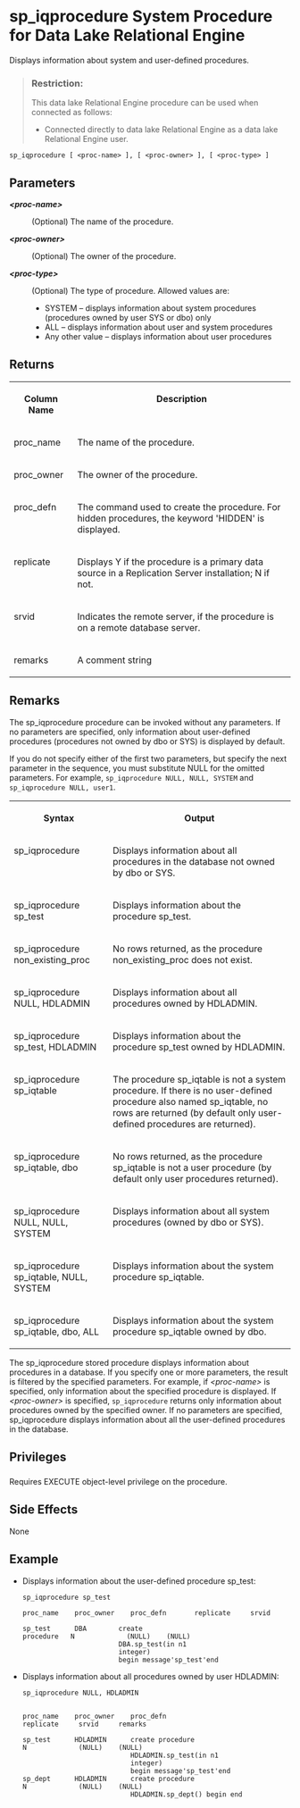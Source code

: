 <!-- loioa5b2408984f21015a45eae4a5eaef8e7 -->

# sp\_iqprocedure System Procedure for Data Lake Relational Engine

Displays information about system and user-defined procedures.



> ### Restriction:  
> This data lake Relational Engine procedure can be used when connected as follows:
> 
> -   Connected directly to data lake Relational Engine as a data lake Relational Engine user.



```
sp_iqprocedure [ <proc-name> ], [ <proc-owner> ], [ <proc-type> ]
```



<a name="loioa5b2408984f21015a45eae4a5eaef8e7__sp_iqprocedure_parm1"/>

## Parameters


<dl>
<dt><b>

*<proc-name\>*

</b></dt>
<dd>

\(Optional\) The name of the procedure.



</dd><dt><b>

*<proc-owner\>*

</b></dt>
<dd>

\(Optional\) The owner of the procedure.



</dd><dt><b>

*<proc-type\>*

</b></dt>
<dd>

\(Optional\) The type of procedure. Allowed values are:

-   SYSTEM – displays information about system procedures \(procedures owned by user SYS or dbo\) only
-   ALL – displays information about user and system procedures
-   Any other value – displays information about user procedures



</dd>
</dl>



<a name="loioa5b2408984f21015a45eae4a5eaef8e7__sp_iqprocedure_returns1"/>

## Returns


<table>
<tr>
<th valign="top">

Column Name



</th>
<th valign="top">

Description



</th>
</tr>
<tr>
<td valign="top">

proc\_name



</td>
<td valign="top">

The name of the procedure.



</td>
</tr>
<tr>
<td valign="top">

proc\_owner



</td>
<td valign="top">

The owner of the procedure.



</td>
</tr>
<tr>
<td valign="top">

proc\_defn



</td>
<td valign="top">

The command used to create the procedure. For hidden procedures, the keyword 'HIDDEN' is displayed.



</td>
</tr>
<tr>
<td valign="top">

replicate



</td>
<td valign="top">

Displays Y if the procedure is a primary data source in a Replication Server installation; N if not.



</td>
</tr>
<tr>
<td valign="top">

srvid



</td>
<td valign="top">

Indicates the remote server, if the procedure is on a remote database server.



</td>
</tr>
<tr>
<td valign="top">

remarks



</td>
<td valign="top">

A comment string



</td>
</tr>
</table>



<a name="loioa5b2408984f21015a45eae4a5eaef8e7__sp_iqprocedure_remarks1"/>

## Remarks

The sp\_iqprocedure procedure can be invoked without any parameters. If no parameters are specified, only information about user-defined procedures \(procedures not owned by dbo or SYS\) is displayed by default.

If you do not specify either of the first two parameters, but specify the next parameter in the sequence, you must substitute NULL for the omitted parameters. For example, `sp_iqprocedure NULL, NULL, SYSTEM` and `sp_iqprocedure NULL, user1`.


<table>
<tr>
<th valign="top">

Syntax



</th>
<th valign="top">

Output



</th>
</tr>
<tr>
<td valign="top">

sp\_iqprocedure



</td>
<td valign="top">

Displays information about all procedures in the database not owned by dbo or SYS.



</td>
</tr>
<tr>
<td valign="top">

sp\_iqprocedure sp\_test



</td>
<td valign="top">

Displays information about the procedure sp\_test.



</td>
</tr>
<tr>
<td valign="top">

sp\_iqprocedure non\_existing\_proc



</td>
<td valign="top">

No rows returned, as the procedure non\_existing\_proc does not exist.



</td>
</tr>
<tr>
<td valign="top">

sp\_iqprocedure NULL, HDLADMIN



</td>
<td valign="top">

Displays information about all procedures owned by HDLADMIN.



</td>
</tr>
<tr>
<td valign="top">

sp\_iqprocedure sp\_test, HDLADMIN



</td>
<td valign="top">

Displays information about the procedure sp\_test owned by HDLADMIN.



</td>
</tr>
<tr>
<td valign="top">

sp\_iqprocedure sp\_iqtable



</td>
<td valign="top">

The procedure sp\_iqtable is not a system procedure. If there is no user-defined procedure also named sp\_iqtable, no rows are returned \(by default only user-defined procedures are returned\).



</td>
</tr>
<tr>
<td valign="top">

sp\_iqprocedure sp\_iqtable, dbo



</td>
<td valign="top">

No rows returned, as the procedure sp\_iqtable is not a user procedure \(by default only user procedures returned\).



</td>
</tr>
<tr>
<td valign="top">

sp\_iqprocedure NULL, NULL, SYSTEM



</td>
<td valign="top">

Displays information about all system procedures \(owned by dbo or SYS\).



</td>
</tr>
<tr>
<td valign="top">

sp\_iqprocedure sp\_iqtable, NULL, SYSTEM



</td>
<td valign="top">

Displays information about the system procedure sp\_iqtable.



</td>
</tr>
<tr>
<td valign="top">

sp\_iqprocedure sp\_iqtable, dbo, ALL



</td>
<td valign="top">

Displays information about the system procedure sp\_iqtable owned by dbo.



</td>
</tr>
</table>

The sp\_iqprocedure stored procedure displays information about procedures in a database. If you specify one or more parameters, the result is filtered by the specified parameters. For example, if *<proc-name\>* is specified, only information about the specified procedure is displayed. If *<proc-owner\>* is specified, `sp_iqprocedure` returns only information about procedures owned by the specified owner. If no parameters are specified, sp\_iqprocedure displays information about all the user-defined procedures in the database.



<a name="loioa5b2408984f21015a45eae4a5eaef8e7__sp_iqprocedure_priv1"/>

## Privileges



### 

Requires EXECUTE object-level privilege on the procedure.



<a name="loioa5b2408984f21015a45eae4a5eaef8e7__sp_iqprocedure_sideeffects1"/>

## Side Effects

None



<a name="loioa5b2408984f21015a45eae4a5eaef8e7__sp_iqprocedure_examples1"/>

## Example

-   Displays information about the user-defined procedure sp\_test:

    ```
    sp_iqprocedure sp_test
    ```

    ```
    proc_name    proc_owner    proc_defn       replicate     srvid     remarks
    
    sp_test      DBA        create procedure   N             (NULL)    (NULL)
                            DBA.sp_test(in n1
                            integer)
                            begin message'sp_test'end
    ```

-   Displays information about all procedures owned by user HDLADMIN:

    ```
    sp_iqprocedure NULL, HDLADMIN
    ```

    ```
    
    proc_name    proc_owner    proc_defn                    replicate     srvid     remarks
    
    sp_test      HDLADMIN      create procedure             N             (NULL)    (NULL)
                               HDLADMIN.sp_test(in n1
                               integer)
                               begin message'sp_test'end
    sp_dept      HDLADMIN      create procedure             N             (NULL)    (NULL)
                               HDLADMIN.sp_dept() begin end
    ```


